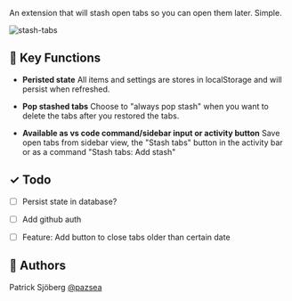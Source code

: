 An extension that will stash open tabs so you can open them later. Simple.

![stash-tabs](https://user-images.githubusercontent.com/43534461/113587055-922cbe80-962e-11eb-8fea-634dd343828b.gif)


## 🔔 Key Functions

- **Peristed state** All items and settings are stores in localStorage and will persist when refreshed.

- **Pop stashed tabs** Choose to "always pop stash" when you want to delete the tabs after you restored the tabs.

- **Available as vs code command/sidebar input or activity button** Save open tabs from sidebar view, the "Stash tabs" button in the activity bar or as a command "Stash tabs: Add stash"

## ✓ Todo 
- [ ] Persist state in database?
- [ ] Add github auth
- [ ] Feature: Add button to close tabs older than certain date


## 📓 Authors
Patrick Sjöberg <a href="https://github.com/pazsea">@pazsea</a> <br>


